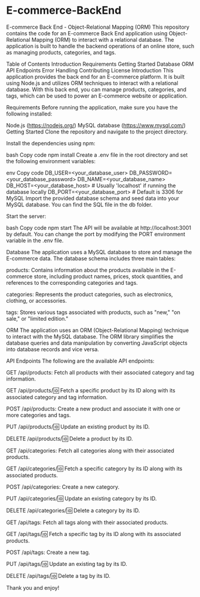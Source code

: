 # E-commerce-BackEnd

E-commerce Back End - Object-Relational Mapping (ORM)
This repository contains the code for an E-commerce Back End application using Object-Relational Mapping (ORM) to interact with a relational database. The application is built to handle the backend operations of an online store, such as managing products, categories, and tags.

Table of Contents
Introduction
Requirements
Getting Started
Database
ORM
API Endpoints
Error Handling
Contributing
License
Introduction
This application provides the back end for an E-commerce platform. It is built using Node.js and utilizes ORM techniques to interact with a relational database. With this back end, you can manage products, categories, and tags, which can be used to power an E-commerce website or application.

Requirements
Before running the application, make sure you have the following installed:

Node.js (https://nodejs.org/)
MySQL database (https://www.mysql.com/)
Getting Started
Clone the repository and navigate to the project directory.

Install the dependencies using npm:

bash
Copy code
npm install
Create a .env file in the root directory and set the following environment variables:

env
Copy code
DB_USER=<your_database_user>
DB_PASSWORD=<your_database_password>
DB_NAME=<your_database_name>
DB_HOST=<your_database_host> # Usually 'localhost' if running the database locally
DB_PORT=<your_database_port> # Default is 3306 for MySQL
Import the provided database schema and seed data into your MySQL database. You can find the SQL file in the db folder.

Start the server:

bash
Copy code
npm start
The API will be available at http://localhost:3001 by default. You can change the port by modifying the PORT environment variable in the .env file.

Database
The application uses a MySQL database to store and manage the E-commerce data. The database schema includes three main tables:

products: Contains information about the products available in the E-commerce store, including product names, prices, stock quantities, and references to the corresponding categories and tags.

categories: Represents the product categories, such as electronics, clothing, or accessories.

tags: Stores various tags associated with products, such as "new," "on sale," or "limited edition."

ORM
The application uses an ORM (Object-Relational Mapping) technique to interact with the MySQL database. The ORM library simplifies the database queries and data manipulation by converting JavaScript objects into database records and vice versa.

API Endpoints
The following are the available API endpoints:

GET /api/products: Fetch all products with their associated category and tag information.

GET /api/products/:id: Fetch a specific product by its ID along with its associated category and tag information.

POST /api/products: Create a new product and associate it with one or more categories and tags.

PUT /api/products/:id: Update an existing product by its ID.

DELETE /api/products/:id: Delete a product by its ID.

GET /api/categories: Fetch all categories along with their associated products.

GET /api/categories/:id: Fetch a specific category by its ID along with its associated products.

POST /api/categories: Create a new category.

PUT /api/categories/:id: Update an existing category by its ID.

DELETE /api/categories/:id: Delete a category by its ID.

GET /api/tags: Fetch all tags along with their associated products.

GET /api/tags/:id: Fetch a specific tag by its ID along with its associated products.

POST /api/tags: Create a new tag.

PUT /api/tags/:id: Update an existing tag by its ID.

DELETE /api/tags/:id: Delete a tag by its ID.

Thank you and enjoy!
